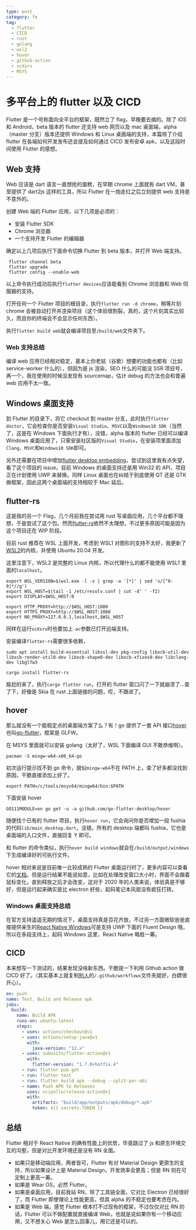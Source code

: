 ```yaml
---
type: post
category: fe
tag:
  - flutter
  - CICD
  - rust
  - golang
  - wsl2
  - hover
  - github-action
  - vcXsrv
  - MSYS
---
```


# 多平台上的 flutter 以及 CICD

Flutter 是一个号称面向全平台的框架，既然立了 flag，早晚要去摘的。除了 iOS 和 Android，beta 版本的 flutter 还支持 web 网页以及 mac 桌面端，alpha（master 分支）版本还提供 Windows 和 Linux 桌面端的支持，本篇除了介绍 flutter 在各端如何开发发布还会提及如何通过 CICD 发布安卓 apk，以及这段时间使用 Flutter 的感想。

## Web 支持

Web 应该是 dart 语言一直想抢的蛋糕，在早期 chrome 上面就有 dart VM，甚至提供了 dart2js 这样的工具，所以 Flutter 在一炮走红之后立刻提供 web 支持是不意外的。

创建 Web 端的 Flutter 应用，以下几项是必须的：

- 安装 Flutter SDK
- Chrome 浏览器
- 一个支持开发 Flutter 的编辑器

确定以上几项后执行下面命令切换 Flutter 到 beta 版本，并打开 Web 端支持。

```shell
 flutter channel beta
 flutter upgrade
 flutter config --enable-web
```

以上命令执行成功后执行`flutter devices`应该能看到 Chrome 浏览器和 Web 伺服器的支持。

打开任何一个 Flutter 项目的根目录，执行`flutter run -d chrome`，稍等片刻 chrome 会被自动打开并渲染项目（这个体验很割裂，真的，这个片刻其实比较久，而且你的终端会不会显示任何东西）。

执行`flutter build web`就会编译项目至`/build/web`文件夹下。

### Web 支持总结

编译 web 应用已经相对稳定，基本上你老姑（谷歌）想要的功能也都有（比如 service-worker 什么的），但因为是 js 渲染，SEO 什么的可能没 SSR 项目号，再一个，我在使用的时候没发现有 sourcemap，估计 debug 的方法也会和普遍 web 应用不太一致。

## Windows 桌面支持

到 Flutter 的目录下，将它 checkout 到 master 分支，此时执行`flutter doctor`，它会检查你是否安装`Visual Studio`、`MSVC`以及`Windows10 SDK`（当然了，这是在 Windows 下面执行才有），没错，alpha 版本的 flutter 已经可以编译 Windows 桌面应用了，只需安装社区版的`Visual Studio`，在安装项里面添加`Clang`、`MSVC`和`Windows10 SDK`即可。

另外还需要在项目中增加[flutter desktop embedding](https://github.com/google/flutter-desktop-embedding)，尝试到这里我有点失望，看了这个项目的 issue，目前 Windows 的桌面支持还是用 Win32 的 API，项目正在计划使用 UWP 来替换。同样 Linux 桌面也在纠结于到底使用 QT 还是 GTK 做框架，因此这两个桌面端的支持相较于 Mac 延后。

## flutter-rs

这是我的另一个 Flag，几个月前我在尝试用 rust 写桌面应用，几个平台都不理想，于是尝试了这个包。然而[flutter-rs](https://github.com/flutter-rs/flutter-rs)依然不太理想，不过更多原因可能是因为这个项目还在 WIP 阶段。

目前 rust 推荐在 WSL 上面开发，考虑到 WSL1 对图形的支持不太好，我更新了[WSL2](https://aka.ms/wsl2kernel)的内核，并使用 Ubuntu 20.04 开发。

这里注意下，WSL2 是完整的 Linux 内核，所以代理什么的都不能使用 WSL1 里面的`localhost`。

```shell
export WSL_VERSION=$(wsl.exe -l -v | grep -a '[*]' | sed 's/[^0-9]*//g')
export WSL_HOST=$(tail -1 /etc/resolv.conf | cut -d' ' -f2)
export DISPLAY=$WSL_HOST:0

export HTTP_PROXY=http://$WSL_HOST:1080
export HTTPS_PROXY=http://$WSL_HOST:1080
export NO_PROXY=127.0.0.1,localhost,$WSL_HOST
```

同样在运行`vcXsrv`时也要加上`-ac`参数已打开远端支持。

安装编译`flutter-rs`需要很多依赖，

```shell
sudo apt install build-essential libssl-dev pkg-config libxcb-util-dev libxcb-render-util0-dev libxcb-shape0-dev libxcb-xfixes0-dev libclang-dev libglfw3

cargo install flutter-rs
```

尴尬的来了，执行`cargo flutter run`，打开的 flutter 窗口闪了一下就崩溃了...查了下，好像是 Skia 在 rust 上面链接的问题，哎，不跟进了。

## hover

那么就没有一个能稳定点的桌面端方案了么？有！go 提供了一套 API 接口[hover](https://hover.build/)也叫[go-flutter](https://github.com/go-flutter-desktop/go-flutter)，框架是 GLFW。

在 MSYS 里面就可以安装 golang（太好了，WSL 下面编译 GUI 不敢恭维啊）。

```shell
pacman -S mingw-w64-x86_64-go
```

初次运行提示找不到 go 命令，貌似`mingw-w64`不在 PATH 上，查了好多都没找到原因，干脆直接添加上好了。

```shell
export PATH=/c/tools/msys64/mingw64/bin:$PATH
```

下面安装 hover

```shell
GO111MODULE=on go get -u -a github.com/go-flutter-desktop/hover
```

随便找个已有的 flutter 项目，执行`hover run`，它会询问你是否增加一段 fushia 的代码`lib/main_desktop.dart`，没错，所有的 desktop 端都叫 fushia，它也是桌面端的入口文件，直接回复 Y 即可。

和 flutter 的命令类似，执行`hover build windows`就会在`/build/output/windows`下生成编译好的可执行文件。

hover 相对来说是目前唯一比较成熟的 Flutter 桌面运行时了，更多内容可以查看它的[文档](https://github.com/go-flutter-desktop/hover)。但是运行结果不能说如意，比如在处理改变窗口大小时，界面不会跟着鼠标变化，直到释放之后才会改变，这对于 2020 年的人类来说，体验真是不够好，但是运行起来确实是比 electron 好些，起码笔记本风扇没有疯狂打转。

### Windows 桌面支持总结

在官方支持遥遥无期的情况下，桌面支持真是百花齐放，不过另一方面微软爸爸直接提供亲生的[React Native Windows](https://github.com/Microsoft/react-native-windows)可是支持 UWP 下面的 Fluent Design 哦，所以在多段支持上，起码 Windows 这里，React Native 略胜一筹。

## CICD

本来想写一下测试的，结果发现没啥新东西。干脆提一下利用 Github action 做 CICD 好了。（其实基本上就复制[别人](https://github.com/nabilnalakath/flutter-githubaction)的`/.github/workflows`文件夹就好，白嫖很开心）。

```yaml
on: push
name: Test, Build and Release apk
jobs:
  build:
    name: Build APK
    runs-on: ubuntu-latest
    steps:
      - uses: actions/checkout@v1
      - uses: actions/setup-java@v1
        with:
          java-version: "12.x"
      - uses: subosito/flutter-action@v1
        with:
          flutter-version: "1.7.8+hotfix.4"
      - run: flutter pub get
      - run: flutter test
      - run: flutter build apk --debug --split-per-abi
      - name: Push APK to Releases
        uses: ncipollo/release-action@v1
        with:
          artifacts: "build/app/outputs/apk/debug/*.apk"
          token: ${{ secrets.TOKEN }}
```

## 总结

Flutter 相对于 React Native 的确有性能上的优势，毕竟跳过了 js 和原生环境交互的沟壑，但是对比开发环境还是没有 RN 全面。

- 如果只是移动端应用，两者皆可，Flutter 有对 Material Design 更原生的支持，所以如果设计上是 Material Design，开发效率会更高；但是 RN 则在可定制上更高一筹。
- 如果是 Wear OS，必然 Flutter。
- 如果是桌面应用，目前我站 RN，除了工具链全面，它对比 Electron 已经很好了，而 Flutter 即使理论上性能更高，但其 alpha 的不稳定也要考虑在内。
- 如果是 Web 端，感觉 Flutter 根本打不过现有的框架，不过仅仅对比 RN 的话，Flutter 可以不做配置就直接编译 Web，也就是说如果你有一个移动应用，又不想关心 Web 是怎么回事儿，用它还是可以的。
